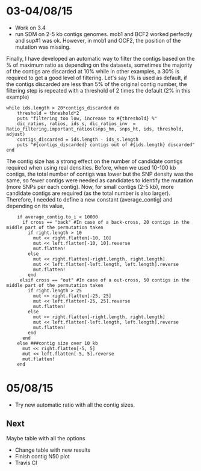 03-04/08/15
===

- Work on 3.4 
- run SDM on 2-5 kb contigs genomes. mob1 and BCF2 worked perfectly and sup#1 was ok. However, in mob1 and OCF2, the position of the mutation was missing.

Finally, I have developed an automatic way to filter the contigs based on the % of maximum ratio as depending on the datasets, sometimes the majority of the contigs are discarded at 10% while in other examples, a 30% is required to get a good level of filtering. Let's say 1% is used as default, if the contigs discarded are less than 5% of the original contig number, the filtering step is repeated with a threshold of 2 times the default (2% in this example)  

```
while ids.length > 20*contigs_discarded do 
	threshold = threshold*2
	puts "filtering too low, increase to #{threshold} %"
	dic_ratios, ratios, ids_s, dic_ratios_inv  = Ratio_filtering.important_ratios(snps_hm, snps_ht, ids, threshold, adjust)  
	contigs_discarded = ids.length - ids_s.length
	puts "#{contigs_discarded} contigs out of #{ids.length} discarded"
end 
```

The contig size has a strong effect on the number of candidate contigs required when using real densities. Before, when we used 10-100 kb contigs, the total number of contigs was lower but the SNP density was the same, so fewer contigs were needed as candidates to identify the mutation (more SNPs per each contig). Now, for small contigs (2-5 kb), more candidate contigs are required (as the total number is also larger). Therefore, I needed to define a new constant (average_contig) and depending on its value, 


```
    if average_contig.to_i < 10000
      if cross == "back" #In case of a back-cross, 20 contigs in the middle part of the permutation taken
        if right.length > 10
          mut << right.flatten[-10, 10]
          mut << left.flatten[-10, 10].reverse
          mut.flatten!
        else 
          mut << right.flatten[-right.length, right.length]
          mut << left.flatten[-left.length, left.length].reverse
          mut.flatten!
        end 
     elsif cross == "out" #In case of a out-cross, 50 contigs in the middle part of the permutation taken
        if right.length > 25
          mut << right.flatten[-25, 25]
          mut << left.flatten[-25, 25].reverse
          mut.flatten!
        else 
          mut << right.flatten[-right.length, right.length]
          mut << left.flatten[-left.length, left.length].reverse
          mut.flatten!
        end 
      end 
    else ###contig size over 10 kb
      mut << right.flatten[-5, 5]
      mut << left.flatten[-5, 5].reverse
      mut.flatten!
    end 
 ```
 
05/08/15
===

- Try new automatic ratio with all the contig sizes.
 
Next
---

 Maybe table with all the options
- Change table with new results
- Finish contig N50 plot
- Travis CI
